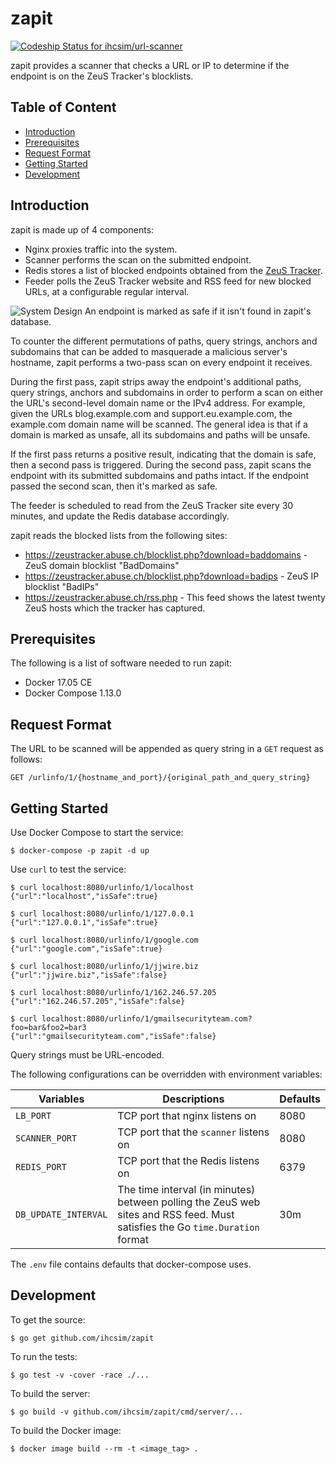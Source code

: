 # zapit

[ ![Codeship Status for ihcsim/url-scanner](https://app.codeship.com/projects/52115f30-53eb-0135-fd18-160627fc0fd3/status?branch=master)](https://app.codeship.com/projects/235123)

zapit provides a scanner that checks a URL or IP to determine if the endpoint is on the ZeuS Tracker's blocklists.

## Table of Content

* [Introduction](#introduction)
* [Prerequisites](#prerequisites)
* [Request Format](#request-format)
* [Getting Started](#getting-started)
* [Development](#development)

## Introduction

zapit is made up of 4 components:

* Nginx proxies traffic into the system.
* Scanner performs the scan on the submitted endpoint.
* Redis stores a list of blocked endpoints obtained from the [ZeuS Tracker](https://zeustracker.abuse.ch/blocklist.php).
* Feeder polls the ZeuS Tracker website and RSS feed for new blocked URLs, at a configurable regular interval.

![System Design](https://github.com/ihcsim/zapit/raw/master/img/system-design.png)
An endpoint is marked as safe if it isn't found in zapit's database.

To counter the different permutations of paths, query strings, anchors and subdomains that can be added to masquerade a malicious server's hostname, zapit performs a two-pass scan on every endpoint it receives.

During the first pass, zapit strips away the endpoint's additional paths, query strings, anchors and subdomains in order to perform a scan on either the URL's second-level domain name or the IPv4 address. For example, given the URLs blog.example.com and support.eu.example.com, the example.com domain name will be scanned. The general idea is that if a domain is marked as unsafe, all its subdomains and paths will be unsafe.

If the first pass returns a positive result, indicating that the domain is safe, then a second pass is triggered. During the second pass, zapit scans the endpoint with its submitted subdomains and paths intact. If the endpoint passed the second scan, then it's marked as safe.

The feeder is scheduled to read from the ZeuS Tracker site every 30 minutes, and update the Redis database accordingly.

zapit reads the blocked lists from the following sites:

* https://zeustracker.abuse.ch/blocklist.php?download=baddomains - ZeuS domain blocklist "BadDomains"
* https://zeustracker.abuse.ch/blocklist.php?download=badips - ZeuS IP blocklist "BadIPs"
* https://zeustracker.abuse.ch/rss.php - This feed shows the latest twenty ZeuS hosts which the tracker has captured.

## Prerequisites
The following is a list of software needed to run zapit:

* Docker 17.05 CE
* Docker Compose 1.13.0

## Request Format
The URL to be scanned will be appended as query string in a `GET` request as follows:
```
GET /urlinfo/1/{hostname_and_port}/{original_path_and_query_string}
```

## Getting Started
Use Docker Compose to start the service:
```
$ docker-compose -p zapit -d up
```

Use `curl` to test the service:
```
$ curl localhost:8080/urlinfo/1/localhost
{"url":"localhost","isSafe":true}

$ curl localhost:8080/urlinfo/1/127.0.0.1
{"url":"127.0.0.1","isSafe":true}

$ curl localhost:8080/urlinfo/1/google.com
{"url":"google.com","isSafe":true}

$ curl localhost:8080/urlinfo/1/jjwire.biz
{"url":"jjwire.biz","isSafe":false}

$ curl localhost:8080/urlinfo/1/162.246.57.205
{"url":"162.246.57.205","isSafe":false}

$ curl localhost:8080/urlinfo/1/gmailsecurityteam.com?foo=bar&foo2=bar3
{"url":"gmailsecurityteam.com","isSafe":false}
```
Query strings must be URL-encoded.

The following configurations can be overridden with environment variables:

Variables      | Descriptions                            | Defaults
-------------- | --------------------------------------- | -------
`LB_PORT`      | TCP port that nginx listens on          | 8080
`SCANNER_PORT` | TCP port that the `scanner` listens on  | 8080
`REDIS_PORT`   | TCP port that the Redis listens on      | 6379
`DB_UPDATE_INTERVAL` | The time interval (in minutes) between polling the ZeuS web sites and RSS feed. Must satisfies the Go `time.Duration` format | 30m

The `.env` file contains defaults that docker-compose uses.

## Development
To get the source:
```
$ go get github.com/ihcsim/zapit
```

To run the tests:
```
$ go test -v -cover -race ./...
```

To build the server:
```
$ go build -v github.com/ihcsim/zapit/cmd/server/...
```

To build the Docker image:
```
$ docker image build --rm -t <image_tag> .
```
